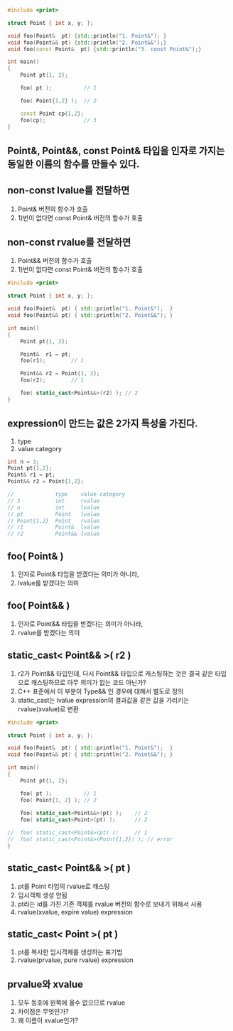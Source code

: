 ```c++
#include <print>

struct Point { int x, y; };

void foo(Point&  pt) {std::println("1. Point&"); }
void foo(Point&& pt) {std::println("2. Point&&");}
void foo(const Point&  pt) {std::println("3. const Point&");}

int main()
{
	Point pt{1, 2};

	foo( pt );			// 1

	foo( Point{1,2} );	// 2

	const Point cp{1,2};
	foo(cp);			// 3
}
```

## Point&, Point&&, const Point& 타입을 인자로 가지는 동일한 이름의 함수를 만들수 있다.

## non-const lvalue를 전달하면
1) Point& 버전의 함수가 호출
2) 1)번이 없다면 const Point& 버전의 함수가 호출

## non-const rvalue를 전달하면
1) Point&& 버전의 함수가 호출
2) 1)번이 없다면 const Point& 버전의 함수가 호출

```c++
#include <print>

struct Point { int x, y; };

void foo(Point&  pt) { std::println("1. Point&");  }
void foo(Point&& pt) { std::println("2. Point&&"); }

int main()
{	
	Point pt{1, 2};

	Point&  r1 = pt;
	foo(r1);		// 1

	Point&& r2 = Point{1, 2};
	foo(r2);		// 1

	foo( static_cast<Point&&>(r2) ); // 2
}
```

## expression이 만드는 값은 2가지 특성을 가진다.
1) type
2) value category

```c++
int n = 3;
Point pt{1,2};
Point& r1 = pt;
Point&& r2 = Point{1,2};

//             type    value category
// 3           int     rvalue
// n           int     lvalue
// pt          Point   lvalue
// Point{1,2}  Point   rvalue
// r1          Point&  lvalue
// r2          Point&& lvalue
```

## foo( Point& )
1) 인자로 Point& 타입을 받겠다는 의미가 아니라,
2) lvalue를 받겠다는 의미

## foo( Point&& )
1) 인자로 Point&& 타입을 받겠다는 의미가 아니라,
2) rvalue를 받겠다는 의미

## static_cast< Point&& >( r2 )
1) r2가 Point&& 타입인데, 다시 Point&& 타입으로 캐스팅하는 것은 결국 같은 타입으로 캐스팅하므로 아무 의미가 없는 코드 아닌가?
2) C++ 표준에서 이 부분이 Type&& 인 경우에 대해서 별도로 정의
3) static_cast는 lvalue expression의 결과값을 같은 값을 가리키는 rvalue(xvalue)로 변환

```c++
#include <print>

struct Point { int x, y; };

void foo(Point&  pt) { std::println("1. Point&");  }
void foo(Point&& pt) { std::println("2. Point&&"); }

int main()
{	
	Point pt{1, 2};

	foo( pt );			// 1
	foo( Point{1, 2} );	// 2
	
	foo( static_cast<Point&&>(pt) );	// 2
	foo( static_cast<Point>(pt) );		// 2

//	foo( static_cast<Point&>(pt) );		// 1
//	foo( static_cast<Point&>(Point{1,2}) ); // error
}
```

## static_cast< Point&& >( pt )
1) pt를 Point 타입의 rvalue로 캐스팅
2) 임시객체 생성 안됨
3) pt라는 id를 가진 기존 객체를 rvalue 버전의 함수로 보내기 위해서 사용
4) rvalue(xvalue, expire value) expression

## static_cast< Point >( pt )
1) pt를 복사한 임시객체를 생성하는 표기법
2) rvalue(prvalue, pure rvalue) expression

## prvalue와 xvalue
1) 모두 등호에 왼쪽에 올수 없으므로 rvalue
2) 차이점은 무엇인가?
3) 왜 이름이 xvalue인가?
